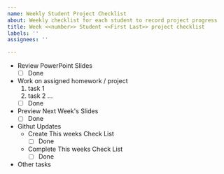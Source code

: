 ```yaml
---
name: Weekly Student Project Checklist
about: Weekly checklist for each student to record project progress
title: Week <<number>> Student <<First Last>> project checklist
labels: ''
assignees: ''

---
```


* Review PowerPoint Slides
  - [ ] Done

* Work on assigned homework / project
  1. task 1
  2. task 2
  ...
  - [ ] Done

* Preview Next Week's Slides
  - [ ] Done

* Githut Updates
  - Create This weeks Check List
    - [ ] Done
  - Complete This weeks Check List
    - [ ] Done

* Other tasks
